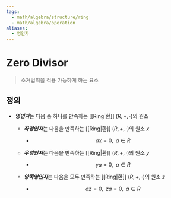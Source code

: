 ```yaml
---
tags:
  - math/algebra/structure/ring
  - math/algebra/operation
aliases:
  - 영인자
---
```

# Zero Divisor
> 소거법칙을 적용 가능하게 하는 요소
## 정의
+ ***영인자***는 다음 중 하나를 만족하는 [[Ring|환]] $(R, +, \cdot)$의 원소
	+ ***좌영인자***는 다음을 만족하는 [[Ring|환]] $(R, +, \cdot)$의 원소 $x$
		+ $$ax = 0, \;\;a\in R$$

	+ ***우영인자***는 다음을 만족하는 [[Ring|환]] $(R, +, \cdot)$의 원소 $y$
		+ $$ya = 0, \;\;a\in R$$

	+ ***양쪽영인자***는 다음을 모두 만족하는 [[Ring|환]] $(R, +, \cdot)$의 원소 $z$
		+ $$az = 0,\;\;za = 0, \;\;a\in R$$
	